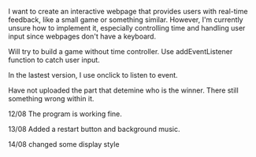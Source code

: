 I want to create an interactive webpage that provides users with real-time feedback, like a small game or something similar. However, I'm currently unsure how to implement it, especially controlling time and handling user input since webpages don't have a keyboard.

Will try to build a game without time controller. Use addEventListener function to catch user input.

In the lastest version, I use onclick to listen to event.

Have not uploaded the part that detemine who is the winner. There still something wrong within it.

12/08 The program is working fine.

13/08 Added a restart button and background music.

14/08  changed some display style
